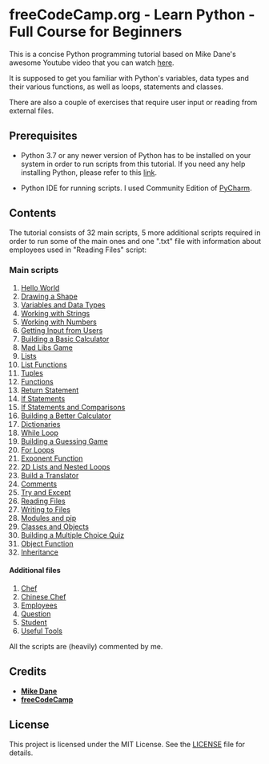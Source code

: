 # freeCodeCamp.org - Learn Python - Full Course for Beginners

This is a concise Python programming tutorial based on Mike Dane's awesome Youtube video that you can watch [here](https://www.youtube.com/watch?v=rfscVS0vtbw&vl=).

It is supposed to get you familiar with Python's variables, data types and their various functions, as well as loops, statements and classes. 

There are also a couple of exercises that require user input or reading from external files.

## Prerequisites

* Python 3.7 or any newer version of Python has to be installed on your system in order to run scripts from this tutorial. If you need any help installing Python, please refer to this [link](https://realpython.com/installing-python/).

* Python IDE for running scripts. I used Community Edition of [PyCharm](https://www.jetbrains.com/pycharm/).

## Contents

The tutorial consists of 32 main scripts, 5 more additional scripts required in order to run some of the main ones and one ".txt" file with information about employees used in "Reading Files" script:

### Main scripts

1. [Hello World](./Code/01_-_hello_world.py)
2. [Drawing a Shape](./Code/02_-_drawing_a_shape.py)
3. [Variables and Data Types](./Code/03_-_variables_and_data_types.py)
4. [Working with Strings](./Code/04_-_working_with_strings.py)
5. [Working with Numbers](./Code/05_-_working_with_numbers.py)
6. [Getting Input from Users](./Code/06_-_getting_input_from_users.py)
7. [Building a Basic Calculator](./Code/07_-_building_a_basic_calculator.py)
8. [Mad Libs Game](./Code/08_-_mad_libs_game.py)
9. [Lists](./Code/09_-_lists.py)
10. [List Functions](./Code/10_-_list_functions.py)
11. [Tuples](./Code/11_-_tuples.py)
12. [Functions](./Code/12_-_functions.py)
13. [Return Statement](./Code/13_-_return_statement.py)
14. [If Statements](./Code/14_-_if_statements.py)
15. [If Statements and Comparisons](./Code/15_-_if_statements_and_comparisons.py)
16. [Building a Better Calculator](./Code/16_-_building_a_better_calculator.py)
17. [Dictionaries](./Code/17_-_dictionaries.py)
18. [While Loop](./Code/18_-_while_loop.py)
19. [Building a Guessing Game](./Code/19_-_building_a_guessing_game.py)
20. [For Loops](./Code/20_-_for_loops.py)
21. [Exponent Function](./Code/21_-_exponent_function.py)
22. [2D Lists and Nested Loops](./Code/22_-_2d_lists_and_nested_loops.py)
23. [Build a Translator](./Code/23_-_build_a_translator.py)
24. [Comments](./Code/24_-_comments.py)
25. [Try and Except](./Code/25_-_try_and_except.py)
26. [Reading Files](./Code/26_-_reading_files.py)
27. [Writing to Files](./Code/27_-_writing_to_files.py)
28. [Modules and pip](./Code/28_-_modules_and_pip.py)
29. [Classes and Objects](./Code/29_-_classes_and_objects.py)
30. [Building a Multiple Choice Quiz](./Code/30_-_building_a_multiple_choice_quiz.py)
31. [Object Function](./Code/31_-_object_functions.py)
32. [Inheritance](./Code/32_-_inheritance.py)

#### Additional files

1. [Chef](./Code/chef.py)
2. [Chinese Chef](./Code/chinese_chef.py)
3. [Employees](./Code/employees.txt)
4. [Question](./Code/question.py)
5. [Student](./Code/student.py)
6. [Useful Tools](./Code/useful_tools.py)

All the scripts are (heavily) commented by me.

## Credits

* [**Mike Dane**](https://www.mikedane.com/)
* [**freeCodeCamp**](https://www.freecodecamp.org/)

## License

This project is licensed under the MIT License. See the [LICENSE](./Code/LICENSE.md) file for details.
